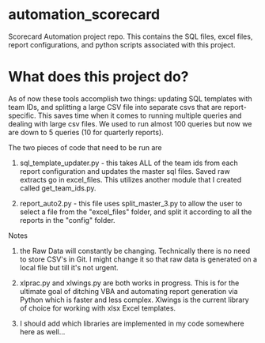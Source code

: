 # automation_scorecard

Scorecard Automation project repo. This contains the SQL files, excel files, report configurations, and python scripts associated with this project.

# What does this project  do?

As of now these tools accomplish two things: updating SQL templates with team IDs, and splitting a large CSV file into separate csvs that are report-specific. This saves time when it comes to running multiple queries and dealing with large csv files. We used to run almost 100 queries but now we are down to 5 queries (10 for quarterly reports).

The two pieces of code that need to be run are

1) sql_template_updater.py - this takes ALL of the team ids from each report configuration and updates the master sql files. Saved raw extracts go in excel_files. This utilizes another module that I created called get_team_ids.py.

2) report_auto2.py - this file uses split_master_3.py to allow the user to select a file from the "excel_files" folder, and split it according to all the reports in the "config" folder.

Notes
1) the Raw Data will constantly be changing. Technically there is no need to store CSV's in Git. I might change it so that raw data is generated on a local file but till it's not urgent.

2) xlprac.py and xlwings.py are both works in progress. This is for the ultimate goal of ditching VBA and automating report generation via Python which is faster and less complex. Xlwings is the current library of choice for working with xlsx Excel templates.

3) I should add which libraries are implemented in my code somewhere here as well...
